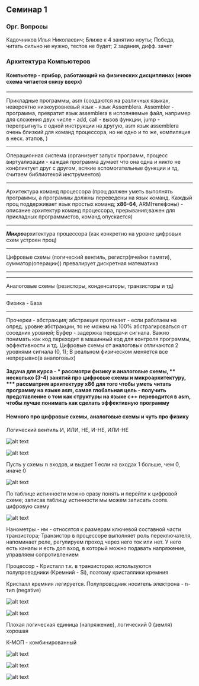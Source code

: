 ## Семинар 1

### Орг. Вопросы

Кадочников Илья Николаевич; Ближе к 4 занятию ноуты; Победа, читать сильно не нужно, тестов не будет; 2 задания, дифф. зачет

### Архитектура Компьютеров

#### Компьютер - прибор, работающий на физических дисциплинах (ниже схема читается снизу вверх)
_____________
Прикладные программы, asm (создаются на различных языках, невероятно низкоуровневый язык - язык Assemblerа. Assembler - программа, превратит язык assemblera в исполняемые файл, например для сложения двух числе - add, call - вызов функции, jump - перепрыгнуть с одной инструкции на другую, asm язык assemblera очень близкий для команд процессора, но не одно и то же, компиляция в неск. этапов, )
_____________
Операционная система (организует запуск программ, процесс виртуализации - каждая программа думает что она одна и никто не конфликтует друг с другом, всякие вспомогательные функции и тд, считаем библиотекой инструментов)
_____________
Архитектура команд процессора (проц должен уметь выполнять программы, а программы должны переведены на язык команд. Каждый проц поддерживает язык простых команд; **x86-64**, ARM(телефоны) - описание архитектур команд процессора, прерывания;важен для прикладных программистов, команд опускается)
_____________
***Микро***архитектура процессора (как конкретно на уровне цифровых схем устроен проц)
_____________
Цифровые схемы (логический вентиль, регистр(ячейки памяти), сумматор(операции)) превалирует дискретная математика
_____________
_____________
Аналоговые схемы (резисторы, конденсаторы, транзисторы и тд)
_____________
Физика - База
_____________
Прочерки - абстракция; абстракция протекает - если работаем на опред. уровне абстракции, то не можем на 100% абстрагироваться от соседних уровней; Буфер - задержка передачи сигнала. Важно понимать как код переходит в машинный код для контроля программы, эффективности и тд. 
Цифровые схемы от аналоговых отличаются 2 уровнями сигнала (0, 1); 
В реальном физическом меняется все непрерывно(в аналоговых)

#### Задача для курса - * рассмотри физику и аналоговые схемы, ** несколько (3-4) занятий про цифровые схемы и микроархитектуру, *** рассматрим архитектуру x86 для того чтобы уметь читать программу на языке asm, самая глобальная цель - получить представление о том как структуры на языке c++ переводится в asm, чтобы лучше понимать как сделать эффективную программу

#### Немного про цифровые схемы, аналоговые схемы и чуть про физику
Логический вентиль И, ИЛИ, НЕ, И-НЕ, ИЛИ-НЕ

![alt text](image-2.png)

![alt text](image-4.png)

Пусть у схемы n входов, и выдает 1 если на входах 1 больше, чем 0, иначе 0

![alt text](image.png)

По таблице истинности можно сразу понять и перейти к цифровой схемe; записав таблицу истинности мы можем записать соотв. цифровую схему

![alt text](image-1.png)

Нанометры - нм - относятся к размерам ключевой составной части транзистора; Транзистор в процессоре выполняет роль переключателя, напоминает реле, регулируем проход через него ток или нет. У него есть каналы и есть доп вход, в который можно подавать напряжение, управляем сопротивлением

Процессор - Кристалл т.к. в транзисторах используются полупроводники (Кремний - Si), поэтому кристаллики кремния

Кристалл кремния легируется. Полупроводник носитель электрона - n-тип (negative)

![alt text](image-3.png)

![alt text](image-5.png)

Плохая логическая единица (напряжение), логический 0 (земля) хорошая

К-МОП - комбинированный

![alt text](image-6.png)

![alt text](image-7.png)

![alt text](image-8.png)